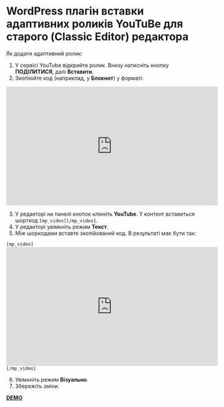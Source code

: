 # WordPress плагін вставки адаптивних роликів YouTuBe для старого (Classic Editor) редактора 

Як додати адаптивний ролик:

1. У сервісі YouTube відкрийте ролик. Внизу натисніть кнопку <b>ПОДІЛИТИСЯ</b>, далі <b>Вставити</b>.
2. Зкопіюйте код (наприклад, у <b>Блокнот</b>) у форматі:

<code><iframe title="YouTube video player" src="https://www.youtube.com/embed/JkK8g6FMEXE" width="560" height="315" frameborder="0" allowfullscreen="allowfullscreen"></iframe></code>

3. У редакторі на панелі кнопок клікніть <b>YouTube</b>. У контент вставиться шорткод <code>[mp_video][/mp_video]</code>.
4. У редакторі увімкніть режим <b>Текст</b>.
5. Між шоркодами вставте зкопійований код. В результаті має бути так:

<code>[mp_video]<iframe title="YouTube video player" src="https://www.youtube.com/embed/JkK8g6FMEXE" width="560" height="315" frameborder="0" allowfullscreen="allowfullscreen"></iframe>[/mp_video]</code>

6. Увімкніть режим <b>Візуально</b>.
7. Збережіть зміни.

<a target="_blank" href="https://dev.petrov.net.ua/mp-video-embed-wordpress-plugin/"><b>DEMO</b></a>
